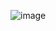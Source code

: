 ![image](https://user-images.githubusercontent.com/87144531/160672574-7b122f18-2645-4973-9ea0-5d15a181a7f2.png)
<!--
**patogarbino/patogarbino** is a ✨ _special_ ✨ repository because its `README.md` (this file) appears on your GitHub profile.

Here are some ideas to get you started:

- 🔭 I’m currently working on ...
- 🌱 I’m currently learning ...
- 👯 I’m looking to collaborate on ...
- 🤔 I’m looking for help with ...
- 💬 Ask me about ...
- 📫 How to reach me: ...
- 😄 Pronouns: ...
- ⚡ Fun fact: ...
-->

